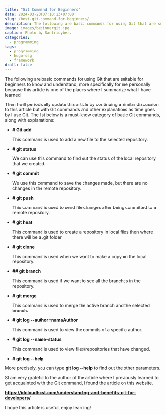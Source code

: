```yaml
---
title: "Git Command for Beginners"
date: 2024-03-23T07:10:13+07:00
slug: /best-git-command-for-beginners/
description: The following are basic commands for using Git that are suitable for beginners to know and understand....
image: images/beginnergit.jpg
caption: Photo by Santricyber.
categories:
  - programming
tags:
  - programming
  - hugo-ssg
  - framework
draft: false
---
```


The following are basic commands for using Git that are suitable for beginners to know and understand, more specifically for me personally because this article is one of the places where I summarize what I have learned


Then I will periodically update this article by continuing a similar discussion to this article but with Git commands and other explanations as time goes by I use Git. The list below is a must-know category of basic Git commands, along with explanations:


- **# Git add**


	This command is used to add a new file to the selected repository.


- **# git status**
	
	We can use this command to find out the status of the local repository that we created.


- **# git commit**


	We use this command to save the changes made, but there are no changes in the remote repository.


- **# git push**


	This command is used to send file changes after being committed to a remote repository.


- **# git heat**


	This command is used to create a repository in local files then where there will be a .git folder
 
- **# git clone**


	This command is used when we want to make a copy on the local repository.


- **## git branch**


	This command is used if we want to see all the branches in the repository.


- **# git merge**


	This command is used to merge the active branch and the selected branch.


- **# git log --author=namaAuthor**
	
	This command is used to view the commits of a specific author.


- **# git log --name-status**


	This command is used to view files/repositories that have changed.


- **# git log --help**


More precisely, you can type **git log --help** to find out the other parameters.


SI am very grateful to the author of the article where I previously learned to get acquainted with the Git command, I found the article on this website.


**https://idcloudhost.com/understanding-and-benefits-git-for-developers/**


I hope this article is useful, enjoy learning!

